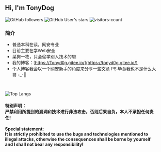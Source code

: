 <h2> Hi, I'm TonyDog </h2>

![GitHub followers](https://img.shields.io/github/followers/TonyD0g?style=social)   ![GitHub User's stars](https://img.shields.io/github/stars/TonyD0g?style=social)   ![visitors-count](https://visitor-badge.laobi.icu/badge?page_id=TonyD0g.readme)

### 简介
- 普通本科在读，网安专业
- 目前主要在学Web安全
- 菜狗一枚，只会偷学别人技术的屑
- 我的博客：[https://Tonyd0g.gitee.io/](https://tonyd0g.gitee.io/)
- 个人博客我会以一个网安新手的角度来分享一些文章
PS:毕竟我也不是什么大哥 -_-||
<br>

![Top Langs](https://github-readme-stats.vercel.app/api/top-langs/?username=TonyD0g)


<h4>特别声明：<br>严禁利用所提到的漏洞和技术进行非法攻击，否则后果自负，本人不承担任何责任!</h4>

<h4>Special statement:<br>It is strictly prohibited to use the bugs and technologies mentioned to illegal attacks, otherwise the consequences shall be borne by yourself and I shall not bear any responsibility!</h4>


